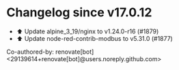 # Changelog since v17.0.12
- ⬆️ Update alpine_3_19/nginx to v1.24.0-r16 (#1879) 
- ⬆️ Update node-red-contrib-modbus to v5.31.0 (#1877)

Co-authored-by: renovate[bot] <29139614+renovate[bot]@users.noreply.github.com> 
